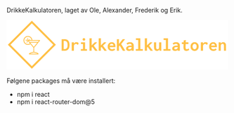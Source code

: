 DrikkeKalkulatoren, laget av Ole, Alexander, Frederik og Erik.

![](/src/images/logo.png)

Følgene packages må være installert:
- npm i react
- npm i react-router-dom@5